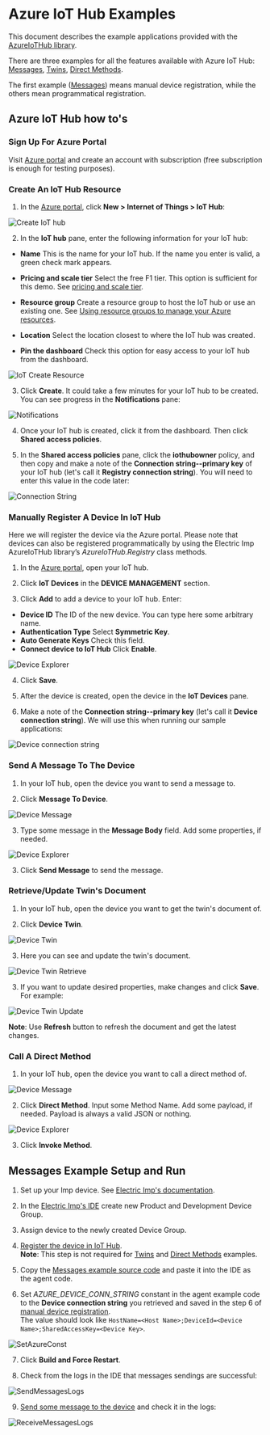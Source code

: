 # Azure IoT Hub Examples

This document describes the example applications provided with the [AzureIoTHub library](../README.md). 

There are three examples for all the features available with Azure IoT Hub: [Messages](TODO), [Twins](TODO), [Direct Methods](TODO).

The first example ([Messages](TODO)) means manual device registration, while the others mean programmatical registration.


## Azure IoT Hub how to's

### Sign Up For Azure Portal

Visit [Azure portal](https://portal.azure.com/) and create an account with subscription (free subscription is enough for testing purposes).

### Create An IoT Hub Resource

1. In the [Azure portal](https://portal.azure.com/), click **New > Internet of Things > IoT Hub**:

![Create IoT hub](./example_imgs/CreateIoTHub.png)

2. In the **IoT hub** pane, enter the following information for your IoT hub:

 - **Name** This is the name for your IoT hub. If the name you enter is valid, a green check mark appears.

 - **Pricing and scale tier** Select the free F1 tier. This option is sufficient for this demo. See [pricing and scale tier](https://azure.microsoft.com/pricing/details/iot-hub/).

 - **Resource group** Create a resource group to host the IoT hub or use an existing one. See [Using resource groups to manage your Azure resources](https://docs.microsoft.com/en-us/azure/azure-resource-manager/resource-group-portal).

 - **Location** Select the location closest to where the IoT hub was created.

 - **Pin the dashboard** Check this option for easy access to your IoT hub from the dashboard.

![IoT Create Resource](./example_imgs/IoTHubCreateResouce.png)

3. Click **Create**. It could take a few minutes for your IoT hub to be created. You can see progress in the **Notifications** pane:

![Notifications](./example_imgs/IoTHubNotifications.png)

4. Once your IoT hub is created, click it from the dashboard. Then click **Shared access policies**.

5. In the **Shared access policies** pane, click the **iothubowner** policy, and then copy and make a note of the **Connection string--primary key** of your IoT hub (let's call it **Registry connection string**). You will need to enter this value in the code later:

![Connection String](./example_imgs/IoTHubConnectionString.png)

### Manually Register A Device In IoT Hub

Here we will register the device via the Azure portal. Please note that devices can also be registered programmatically by using the Electric Imp AzureIoTHub library’s *AzureIoTHub.Registry* class methods.

1. In the [Azure portal](https://portal.azure.com/), open your IoT hub.

2. Click **IoT Devices** in the **DEVICE MANAGEMENT** section.

3. Click **Add** to add a device to your IoT hub. Enter:

 - **Device ID** The ID of the new device. You can type here some arbitrary name.
 - **Authentication Type** Select **Symmetric Key**.
 - **Auto Generate Keys** Check this field.
 - **Connect device to IoT Hub** Click **Enable**.

 ![Device Explorer](./example_imgs/IoTHubDeviceExplorer.png)

4. Click **Save**.

5. After the device is created, open the device in the **IoT Devices** pane.

6. Make a note of the **Connection string--primary key** (let's call it **Device connection string**). We will use this when running our sample applications:

![Device connection string](./example_imgs/IoTHubDeviceConnectionString.png)

### Send A Message To The Device

1. In your IoT hub, open the device you want to send a message to.

2. Click **Message To Device**.

 ![Device Message](./example_imgs/IoTHubSendMessageToDevice1.png)

3. Type some message in the **Message Body** field. Add some properties, if needed.

 ![Device Explorer](./example_imgs/IoTHubSendMessageToDevice2.png)

3. Click **Send Message** to send the message.

### Retrieve/Update Twin's Document

1. In your IoT hub, open the device you want to get the twin's document of.

2. Click **Device Twin**.

 ![Device Twin](./example_imgs/IoTHubDeviceTwin1.png)

3. Here you can see and update the twin's document.

 ![Device Twin Retrieve](./example_imgs/IoTHubDeviceTwinRetrieve.png)

3. If you want to update desired properties, make changes and click **Save**. For example:

 ![Device Twin Update](./example_imgs/IoTHubDeviceTwinUpdate.png)

**Note**: Use **Refresh** button to refresh the document and get the latest changes.

### Call A Direct Method

1. In your IoT hub, open the device you want to call a direct method of.

 ![Device Message](./example_imgs/IoTHubDirectMethod.png)

2. Click **Direct Method**. Input some Method Name. Add some payload, if needed. Payload is always a valid JSON or nothing.

 ![Device Explorer](./example_imgs/IoTHubDirectMethodInvoke.png)

3. Click **Invoke Method**.

## Messages Example Setup and Run

1. Set up your Imp device. See [Electric Imp's documentation](https://developer.electricimp.com/gettingstarted).

2. In the [Electric Imp's IDE](https://ide.electricimp.com) create new Product and Development Device Group.

3. Assign device to the newly created Device Group.

4. [Register the device in IoT Hub](TODO).\
**Note**: This step is not required for [Twins](TODO) and [Direct Methods](TODO) examples.

5. Copy the [Messages example source code](./Messages.agent.nut) and paste it into the IDE as the agent code.

6. Set *AZURE_DEVICE_CONN_STRING* constant in the agent example code to the **Device connection string** you retrieved and saved in the step 6 of [manual device registration](TODO).\
The value should look like `HostName=<Host Name>;DeviceId=<Device Name>;SharedAccessKey=<Device Key>`.

![SetAzureConst](./example_imgs/SetAzureConst.png)

7. Click **Build and Force Restart**.

8. Check from the logs in the IDE that messages sendings are successful:

![SendMessagesLogs](./example_imgs/SendMessagesLogs.png)

9. [Send some message to the device](TODO) and check it in the logs:

![ReceiveMessagesLogs](./example_imgs/ReceiveMessagesLogs.png)
